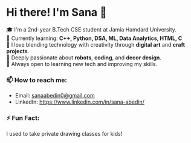 # Hi there! I'm Sana 👋

🎓 I'm a 2nd-year B.Tech CSE student at Jamia Hamdard University.  
🔭 Currently learning: **C++, Python, DSA, ML, Data Analytics, HTML, C**  
🎨 I love blending technology with creativity through **digital art** and **craft projects**.  
🤖 Deeply passionate about **robots**, **coding**, and **decor design**.  
🌱 Always open to learning new tech and improving my skills.

### 📫 How to reach me:
- Email: sanaabedin0@gmail.com
- LinkedIn: https://www.linkedin.com/in/sana-abedin/

### ⚡ Fun Fact:
I used to take private drawing classes for kids!
